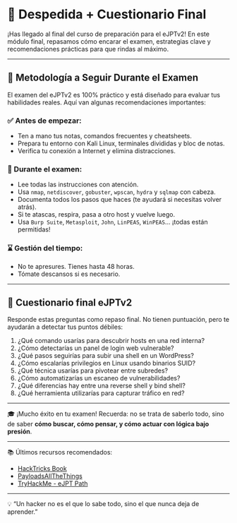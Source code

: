
# 🏁 Despedida + Cuestionario Final

¡Has llegado al final del curso de preparación para el eJPTv2! En este módulo final, repasamos cómo encarar el examen, estrategias clave y recomendaciones prácticas para que rindas al máximo.

---

## 📌 Metodología a Seguir Durante el Examen

El examen del eJPTv2 es 100% práctico y está diseñado para evaluar tus habilidades reales. Aquí van algunas recomendaciones importantes:

### ✅ Antes de empezar:
- Ten a mano tus notas, comandos frecuentes y cheatsheets.
- Prepara tu entorno con Kali Linux, terminales divididas y bloc de notas.
- Verifica tu conexión a Internet y elimina distracciones.

### 🧭 Durante el examen:
- Lee todas las instrucciones con atención.
- Usa `nmap`, `netdiscover`, `gobuster`, `wpscan`, `hydra` y `sqlmap` con cabeza.
- Documenta todos los pasos que haces (te ayudará si necesitas volver atrás).
- Si te atascas, respira, pasa a otro host y vuelve luego.
- Usa `Burp Suite`, `Metasploit`, `John`, `LinPEAS`, `WinPEAS`... ¡todas están permitidas!

### ⌛ Gestión del tiempo:
- No te apresures. Tienes hasta 48 horas.
- Tómate descansos si es necesario.

---

## 📝 Cuestionario final eJPTv2

Responde estas preguntas como repaso final. No tienen puntuación, pero te ayudarán a detectar tus puntos débiles:

1. ¿Qué comando usarías para descubrir hosts en una red interna?
2. ¿Cómo detectarías un panel de login web vulnerable?
3. ¿Qué pasos seguirías para subir una shell en un WordPress?
4. ¿Cómo escalarías privilegios en Linux usando binarios SUID?
5. ¿Qué técnica usarías para pivotear entre subredes?
6. ¿Cómo automatizarías un escaneo de vulnerabilidades?
7. ¿Qué diferencias hay entre una reverse shell y bind shell?
8. ¿Qué herramienta utilizarías para capturar tráfico en red?

---

🎓 ¡Mucho éxito en tu examen! Recuerda: no se trata de saberlo todo, sino de saber **cómo buscar, cómo pensar, y cómo actuar con lógica bajo presión**.

---

📚 Últimos recursos recomendados:

- [HackTricks Book](https://book.hacktricks.xyz/)
- [PayloadsAllTheThings](https://github.com/swisskyrepo/PayloadsAllTheThings)
- [TryHackMe - eJPT Path](https://tryhackme.com/room/ejptprep)

---

💡 “Un hacker no es el que lo sabe todo, sino el que nunca deja de aprender.”
